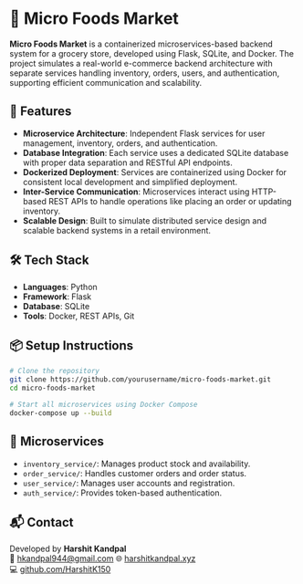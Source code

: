 # 🛒 Micro Foods Market

**Micro Foods Market** is a containerized microservices-based backend system for a grocery store, developed using Flask, SQLite, and Docker. The project simulates a real-world e-commerce backend architecture with separate services handling inventory, orders, users, and authentication, supporting efficient communication and scalability.

## 🚀 Features

- **Microservice Architecture**: Independent Flask services for user management, inventory, orders, and authentication.
- **Database Integration**: Each service uses a dedicated SQLite database with proper data separation and RESTful API endpoints.
- **Dockerized Deployment**: Services are containerized using Docker for consistent local development and simplified deployment.
- **Inter-Service Communication**: Microservices interact using HTTP-based REST APIs to handle operations like placing an order or updating inventory.
- **Scalable Design**: Built to simulate distributed service design and scalable backend systems in a retail environment.

## 🛠️ Tech Stack

- **Languages**: Python
- **Framework**: Flask
- **Database**: SQLite
- **Tools**: Docker, REST APIs, Git

## 📦 Setup Instructions

```bash
# Clone the repository
git clone https://github.com/yourusername/micro-foods-market.git
cd micro-foods-market

# Start all microservices using Docker Compose
docker-compose up --build
```

## 📁 Microservices

- `inventory_service/`: Manages product stock and availability.
- `order_service/`: Handles customer orders and order status.
- `user_service/`: Manages user accounts and registration.
- `auth_service/`: Provides token-based authentication.

## 📬 Contact

Developed by **Harshit Kandpal**  
📧 hkandpal944@gmail.com
🌐 [harshitkandpal.xyz](https://harshitkandpal.xyz)  
💻 [github.com/HarshitK150](https://github.com/HarshitK150)
